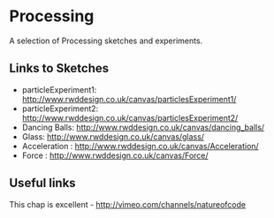 Processing
==========

A selection of Processing sketches and experiments.

Links to Sketches
-----------------

- particleExperiment1:  http://www.rwddesign.co.uk/canvas/particlesExperiment1/
- particleExperiment2:  http://www.rwddesign.co.uk/canvas/particlesExperiment2/
- Dancing Balls:  http://www.rwddesign.co.uk/canvas/dancing_balls/
- Glass:  http://www.rwddesign.co.uk/canvas/glass/
- Acceleration : http://www.rwddesign.co.uk/canvas/Acceleration/
- Force : http://www.rwddesign.co.uk/canvas/Force/

Useful links
------------

This chap is excellent - http://vimeo.com/channels/natureofcode

